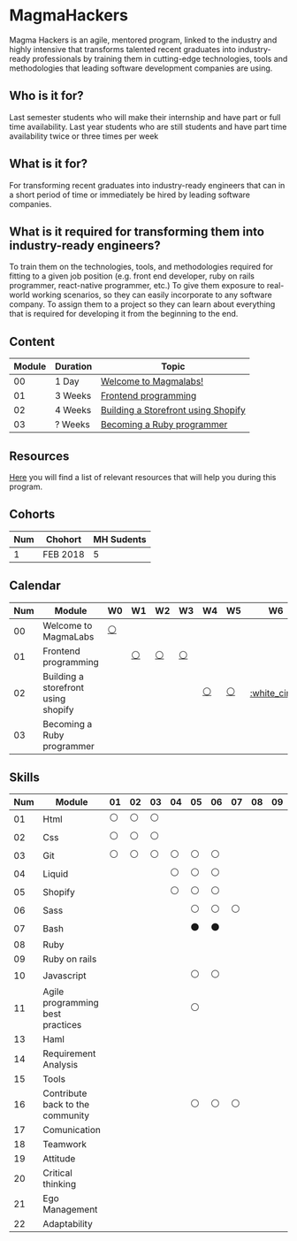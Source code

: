 # MagmaHackers
Magma Hackers is an agile, mentored program, linked to the industry and highly intensive that transforms talented recent graduates into industry-ready professionals by training them in cutting-edge technologies, tools and methodologies that leading software development companies are using.

## Who is it for?
Last semester students who will make their internship and have  part or full time availability.
Last year students who are still students and have part time availability twice or three times per week

## What is it for?
For transforming recent graduates into industry-ready engineers that can in a short period of time or immediately be hired by leading software companies.

## What is it required for transforming them into industry-ready engineers?
To train them on the technologies, tools, and methodologies required for fitting to a given job position (e.g. front end developer, ruby on rails programmer, react-native programmer, etc.)
To give them exposure to real-world working scenarios, so they can easily incorporate to any software company.
To assign them to a project so they can learn about everything that is required for developing it from the beginning to the end.

## Content

Module | Duration | Topic
----- | ---- | ----
00 | 1 Day | [Welcome to Magmalabs!](https://github.com/magma-labs/MagmaHackers/tree/master/module-00)
01 | 3 Weeks | [Frontend programming](https://github.com/magma-labs/MagmaHackers/blob/master/module-01)
02 | 4 Weeks | [Building a Storefront using Shopify](https://github.com/magma-labs/MagmaHackers/tree/master/module-02)
03 | ? Weeks | [Becoming a Ruby programmer](https://github.com/magma-labs/MagmaHackers/tree/master/module-03)

## Resources

[Here](https://github.com/magma-labs/MagmaHackers/blob/master/resources.md) you will find a list of relevant resources that will help you during this program.

## Cohorts

Num | Chohort | MH Sudents
----- | ---- | ----
1 | FEB 2018 | 5

## Calendar
     
Num | Module | W0 | W1 | W2 | W3 | W4 | W5 | W6 | W7 | W8 | W9 | W10 | W11 | W12 | W13 | W14 | W15 | W16
----- | ---- | ---- | ---- | ---- | ---- | ---- | ---- | ---- | ---- | ---- | ---- | ---- | ---- | ---- | ---- | ---- | ---- | ----
00 | Welcome to MagmaLabs  | [:white_circle:](https://github.com/magma-labs/MagmaHackers/tree/master/module-00)| |  | | |  |  | | |  |  | | |  |  | | 
01 | Frontend programming | | [:white_circle:](https://github.com/magma-labs/MagmaHackers/tree/master/module-01/week-01) | [:white_circle:](https://github.com/magma-labs/MagmaHackers/blob/master/module-01/week-02) | [:white_circle:](https://github.com/magma-labs/MagmaHackers/tree/master/module-01/week-03) | |  |  | | |  |  | | |  | | | |
02 | Building a storefront using shopify | | | |  | [:white_circle:](https://github.com/magma-labs/MagmaHackers/tree/master/module-02/week-01) | [:white_circle:](https://github.com/magma-labs/MagmaHackers/tree/master/module-02/week-02) | [:white_circle](https://github.com/magma-labs/MagmaHackers/tree/master/module-02/week-03)  |  :large_blue_circle: | |  |  | | |  |  | | 
03 | Becoming a Ruby programmer |  |  | | |  |  | | | :white_circle |  | | |  |  | | |

## Skills

Num | Module | 01 | 02 | 03 | 04 | 05 | 06 | 07 | 08 | 09 | 10 | 11 | 12 | 13 | 14 | 15 | 16
----- | ---- | ---- | ---- | ---- | ---- | ---- | ---- | ---- | ---- | ---- | ---- | ---- | ---- | ---- | ---- | ---- | ----
01 | Html | :white_circle:| :white_circle: |:white_circle: | |  |  | | |  |  | | |  |  | | 
02 | Css | :white_circle: | :white_circle: | :white_circle:| |  |  | | |  |  | | |  | | | |
03 | Git | :white_circle:| :white_circle:| :white_circle: | :white_circle: | :white_circle: | :white_circle:  | | |  |  | | |  |  | | 
04 | Liquid |  | | |  :white_circle: | :white_circle:  |  :white_circle: | |  |  | | |  |  | | 
05 | Shopify |  |  | | :white_circle: | :white_circle: | :white_circle: | | |  |  | | |  |  | | 
06 | Sass |  |  || | :white_circle: | :white_circle: | :white_circle: | |  |  | | |  | | | |
07 | Bash | | |  | | :black_circle: | :black_circle:  | | |  |  | | |  |  | | 
08 | Ruby|  | | |  |  | | |  |  | | |  |  | | 
09 | Ruby on rails |  | | |  |  | | |  |  | | |  |  | | 
10 | Javascript |  | | |  | :white_circle: | :white_circle: | |  |  | | |  |  | | 
11 | Agile programming best practices |  | | |  | :white_circle: | | |  |  | | |  |  | | 
13 | Haml |  | | |  |  | | |  |  | | |  |  | | 
14 | Requirement Analysis |  | | |  |  | | |  |  | | |  |  | | 
15 | Tools |  | | |  |  | | |  |  | | |  |  | | 
16 | Contribute back to the community |  | | |  | :white_circle: |  :white_circle:|  :white_circle:|  |  | | |  |  | | 
17 | Comunication |  | | |  |  | | |  |  | | |  |  | | 
18 | Teamwork |  | | |  |  | | |  |  | | |  |  | | 
19 | Attitude |  | | |  |  | | |  |  | | |  |  | | 
20 | Critical thinking |  | | |  |  | | |  |  | | |  |  | | 
21 | Ego Management |  | | |  |  | | |  |  | | |  |  | | 
22 | Adaptability |  | | |  |  | | |  |  | | |  |  | | 




